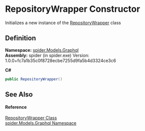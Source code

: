 # RepositoryWrapper Constructor


Initializes a new instance of the <a href="95240e38-05c8-3a4d-3003-6e4534cef9f0">RepositoryWrapper</a> class



## Definition
**Namespace:** <a href="a7324a28-4f46-beaa-9269-26a8fa385391">spider.Models.Graphql</a>  
**Assembly:** spider (in spider.exe) Version: 1.0.0+fc7a1b35c0f8728ecbe7255d9fa5b4d3324ce3c6

**C#**
``` C#
public RepositoryWrapper()
```



## See Also


#### Reference
<a href="95240e38-05c8-3a4d-3003-6e4534cef9f0">RepositoryWrapper Class</a>  
<a href="a7324a28-4f46-beaa-9269-26a8fa385391">spider.Models.Graphql Namespace</a>  
